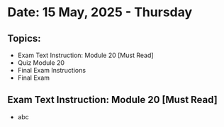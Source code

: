 # Date: 15 May, 2025 - Thursday

## Topics:
- Exam Text Instruction: Module 20 [Must Read]
- Quiz Module 20
- Final Exam Instructions
- Final Exam

## Exam Text Instruction: Module 20 [Must Read]
- abc